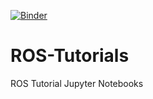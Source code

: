 [![Binder](https://mybinder.org/badge.svg)](https://mybinder.org/v2/gh/RobInLabUJI/ROS-Tutorials/jupyterlab?filepath=ROS%20Turtlesim.ipynb)
# ROS-Tutorials
ROS Tutorial Jupyter Notebooks
